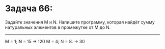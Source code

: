 Задача 66: 
===
Задайте значения M и N. Напишите программу, которая найдёт сумму натуральных элементов в промежутке от M до N.
___
M = 1; N = 15 -> 120
M = 4; N = 8. -> 30

